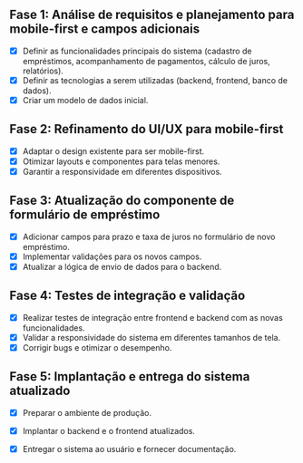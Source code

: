 ## Fase 1: Análise de requisitos e planejamento para mobile-first e campos adicionais
- [x] Definir as funcionalidades principais do sistema (cadastro de empréstimos, acompanhamento de pagamentos, cálculo de juros, relatórios).
- [x] Definir as tecnologias a serem utilizadas (backend, frontend, banco de dados).
- [x] Criar um modelo de dados inicial.

## Fase 2: Refinamento do UI/UX para mobile-first
- [x] Adaptar o design existente para ser mobile-first.
- [x] Otimizar layouts e componentes para telas menores.
- [x] Garantir a responsividade em diferentes dispositivos.

## Fase 3: Atualização do componente de formulário de empréstimo
- [x] Adicionar campos para prazo e taxa de juros no formulário de novo empréstimo.
- [x] Implementar validações para os novos campos.
- [x] Atualizar a lógica de envio de dados para o backend.

## Fase 4: Testes de integração e validação
- [x] Realizar testes de integração entre frontend e backend com as novas funcionalidades.
- [x] Validar a responsividade do sistema em diferentes tamanhos de tela.
- [x] Corrigir bugs e otimizar o desempenho.

## Fase 5: Implantação e entrega do sistema atualizado
- [x] Preparar o ambiente de produção.
- [x] Implantar o backend e o frontend atualizados.
- [x] Entregar o sistema ao usuário e fornecer documentação.

